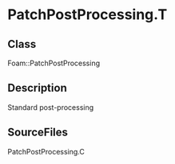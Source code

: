 # PatchPostProcessing.T 
## Class
Foam::PatchPostProcessing

## Description
Standard post-processing

## SourceFiles
PatchPostProcessing.C

